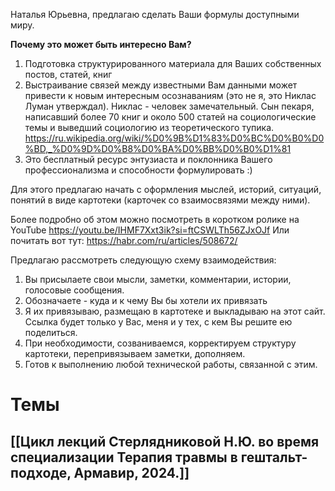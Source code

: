 
Наталья Юрьевна, предлагаю сделать Ваши формулы доступными миру.

**Почему это может быть интересно Вам?**
1. Подготовка структурированного материала для Ваших собственных постов, статей, книг
2. Выстраивание связей между известными Вам данными может привести к новым интересным осознаваниям (это не я, это Никлас Луман утверждал). Никлас - человек замечательный. Сын пекаря, написавший более 70 книг и около 500 статей на социологические темы и выведший социологию из теоретического тупика. https://ru.wikipedia.org/wiki/%D0%9B%D1%83%D0%BC%D0%B0%D0%BD,_%D0%9D%D0%B8%D0%BA%D0%BB%D0%B0%D1%81
3. Это бесплатный ресурс энтузиаста и поклонника Вашего профессионализма и способности формулировать :)

Для этого предлагаю начать с оформления мыслей, историй, ситуаций, понятий в виде картотеки (карточек со взаимосвязями между ними).

Более подробно об этом можно посмотреть в коротком ролике на YouTube
https://youtu.be/IHMF7Xxt3ik?si=ftCSWLTh56ZJxOJf
Или почитать вот тут: https://habr.com/ru/articles/508672/


Предлагаю рассмотреть следующую схему взаимодействия:
1. Вы присылаете свои мысли, заметки, комментарии, истории, голосовые сообщения.
2. Обозначаете - куда и к чему Вы бы хотели их привязать
3. Я их привязываю, размещаю в картотеке и выкладываю на этот сайт. Ссылка будет только у Вас, меня и у тех, с кем Вы решите ею поделиться.
4. При необходимости, созваниваемся, корректируем структуру картотеки, перепривязываем заметки, дополняем. 
5. Готов к выполнению любой технической работы, связанной с этим.


# Темы

## [[Цикл лекций Стерлядниковой Н.Ю. во время специализации Терапия травмы в гештальт-подходе, Армавир, 2024.]]

